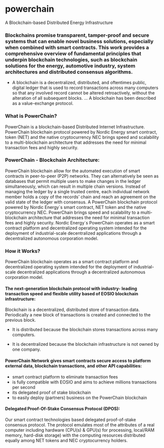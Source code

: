 # powerchain
A Blockchain-based Distributed Energy Infrastructure



### Blockchains promise transparent, tamper-proof and secure systems that can enable novel business solutions, especially when combined with smart contracts. This work provides a comprehensive overview of fundamental principles that underpin blockchain technologies, such as blockchain solutions for the energy, automotive industry, system architectures and distributed consensus algorithms.

- A blockchain is a decentralized, distributed, and oftentimes public, digital ledger that is used to record transactions across many computers so that any involved record cannot be altered retroactively, without the alteration of all subsequent blocks. ... A blockchain has been described as a value-exchange protocol.




### What is PowerChain?

PowerChain is a blockchain-based Distributed Internet Infrastructure. PowerChain blockchain protocol powered by Nordic Energy smart contract, token (NET) and the native cryptocurrency NEC brings speed and scalability to a multi-blockchain architecture that addresses the need for minimal transaction fees and highly security.





### PowerChain - Blockchain Architecture:

PowerChain blockchain allow for the automated execution of smart contracts in peer-to-peer (P2P) networks. They can alternatively be seen as databases that permit multiple users to make changes in the ledger simultaneously, which can result in multiple chain versions. Instead of managing the ledger by a single trusted centre, each individual network member holds a copy of the records’ chain and reach an agreement on the valid state of the ledger with consensus.
A PowerChain blockchain protocol powered by Nordic Energy´s smart contract, NET token and the native cryptocurrency NEC. PowerChain brings speed and scalability to a multi-blockchain architecture that addresses the need for minimal transaction fees and highly security. Nordic Energy´s PowerChain operates as a smart contract platform and decentralized operating system intended for the deployment of industrial-scale decentralized applications through a decentralized autonomous corporation model.



### How it Works?

PowerChain blockchain operates as a smart contract platform and decentralized operating system intended for the deployment of industrial-scale decentralized applications through a decentralized autonomous corporation model.


#### The next-generation blockchain protocol with industry- leading transaction speed and flexible utility based of EOSIO blockchain infrastructure:

Blockchain is a decentralized, distributed store of transaction data. Periodically a new block of transactions is created and connected to the previous block. 

- It is distributed because the blockchain stores transactions across many computers. 

- It is decentralized because the blockchain infrastructure is not owned by one company.


#### PowerChain Network gives smart contracts secure access to platform external data, blockchain transactions, and other API capabilities:

- smart contract platform to eliminate transaction fees
- is fully compatible with EOSIO and aims to achieve millions transactions per second
- its delegated proof of stake blockchain
- to easily deploy (partners) business on the PowerChain blockchain



#### Delegated Proof-Of-Stake Consensus Protocol (DPOS):

Our smart contract technologies based delegated proof-of-stake consensus protocol. The protocol emulates most of the attributes of a real computer including hardware (CPU(s) & GPU(s) for processing, local/RAM memory, hard-disk storage) with the computing resources distributed equally among NET tokens and NEC cryptocurrency holders.




